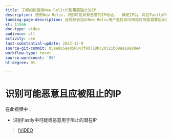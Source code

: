 ```yaml
---
title: 了解如何使用New Relic识别需要阻止的IP
description: 使用New Relic，识别可能具有恶意的IP地址。  确定IP后，将在Fastly中使用它来阻止它访问应用程序
landing-page-description: 此视频会指示New Relic用户查找访问网站时可能需要阻止的潜在IP地址。
kt: 11566
doc-type: video
audience: all
activity: use
last-substantial-update: 2022-12-9
source-git-commit: 05ae885ea050043f9d719bc20321b09aa18e88e4
workflow-type: tm+mt
source-wordcount: '99'
ht-degree: 0%

---
```


# 识别可能恶意且应被阻止的IP

在此视频中：

- 识别Fastly中可疑或恶意&#x200B;用于阻止的潜在IP

>[!VIDEO](https://video.tv.adobe.com/v/3412088/)